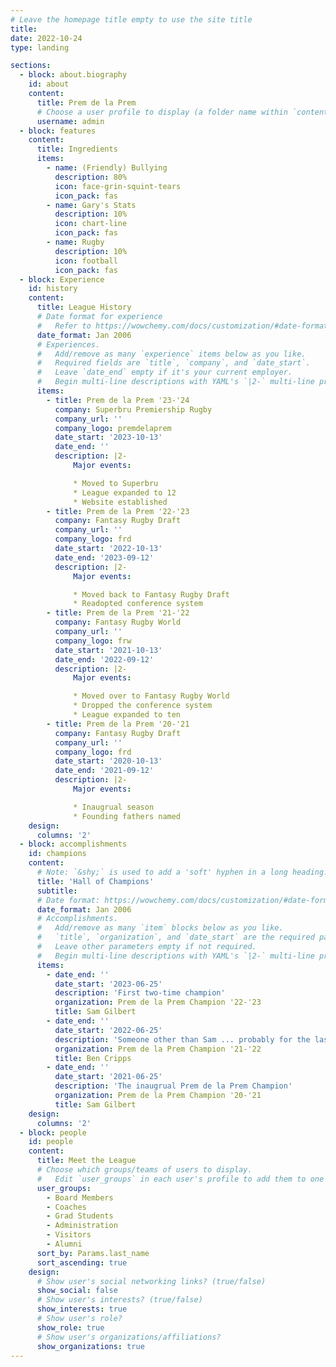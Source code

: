 ```yaml
---
# Leave the homepage title empty to use the site title
title:
date: 2022-10-24
type: landing

sections:
  - block: about.biography
    id: about
    content:
      title: Prem de la Prem
      # Choose a user profile to display (a folder name within `content/authors/`)
      username: admin
  - block: features
    content:
      title: Ingredients
      items:
        - name: (Friendly) Bullying
          description: 80%
          icon: face-grin-squint-tears
          icon_pack: fas
        - name: Gary's Stats
          description: 10%
          icon: chart-line
          icon_pack: fas
        - name: Rugby
          description: 10%
          icon: football
          icon_pack: fas
  - block: Experience
    id: history
    content:
      title: League History
      # Date format for experience
      #   Refer to https://wowchemy.com/docs/customization/#date-format
      date_format: Jan 2006
      # Experiences.
      #   Add/remove as many `experience` items below as you like.
      #   Required fields are `title`, `company`, and `date_start`.
      #   Leave `date_end` empty if it's your current employer.
      #   Begin multi-line descriptions with YAML's `|2-` multi-line prefix.
      items:
        - title: Prem de la Prem '23-'24
          company: Superbru Premiership Rugby
          company_url: ''
          company_logo: premdelaprem
          date_start: '2023-10-13'
          date_end: ''
          description: |2-
              Major events:

              * Moved to Superbru
              * League expanded to 12
              * Website established
        - title: Prem de la Prem '22-'23
          company: Fantasy Rugby Draft
          company_url: ''
          company_logo: frd
          date_start: '2022-10-13'
          date_end: '2023-09-12'
          description: |2-
              Major events:

              * Moved back to Fantasy Rugby Draft
              * Readopted conference system
        - title: Prem de la Prem '21-'22
          company: Fantasy Rugby World
          company_url: ''
          company_logo: frw
          date_start: '2021-10-13'
          date_end: '2022-09-12'
          description: |2-
              Major events:

              * Moved over to Fantasy Rugby World
              * Dropped the conference system
              * League expanded to ten
        - title: Prem de la Prem '20-'21
          company: Fantasy Rugby Draft
          company_url: ''
          company_logo: frd
          date_start: '2020-10-13'
          date_end: '2021-09-12'
          description: |2-
              Major events:

              * Inaugrual season
              * Founding fathers named
    design:
      columns: '2'
  - block: accomplishments
    id: champions
    content:
      # Note: `&shy;` is used to add a 'soft' hyphen in a long heading.
      title: 'Hall of Champions'
      subtitle:
      # Date format: https://wowchemy.com/docs/customization/#date-format
      date_format: Jan 2006
      # Accomplishments.
      #   Add/remove as many `item` blocks below as you like.
      #   `title`, `organization`, and `date_start` are the required parameters.
      #   Leave other parameters empty if not required.
      #   Begin multi-line descriptions with YAML's `|2-` multi-line prefix.
      items:
        - date_end: ''
          date_start: '2023-06-25'
          description: 'First two-time champion'
          organization: Prem de la Prem Champion '22-'23
          title: Sam Gilbert
        - date_end: ''
          date_start: '2022-06-25'
          description: 'Someone other than Sam ... probably for the last time'
          organization: Prem de la Prem Champion '21-'22
          title: Ben Cripps
        - date_end: ''
          date_start: '2021-06-25'
          description: 'The inaugrual Prem de la Prem Champion'
          organization: Prem de la Prem Champion '20-'21
          title: Sam Gilbert
    design:
      columns: '2'
  - block: people
    id: people
    content:
      title: Meet the League
      # Choose which groups/teams of users to display.
      #   Edit `user_groups` in each user's profile to add them to one or more of these groups.
      user_groups:
        - Board Members
        - Coaches
        - Grad Students
        - Administration
        - Visitors
        - Alumni
      sort_by: Params.last_name
      sort_ascending: true
    design:
      # Show user's social networking links? (true/false)
      show_social: false
      # Show user's interests? (true/false)
      show_interests: true
      # Show user's role?
      show_role: true
      # Show user's organizations/affiliations?
      show_organizations: true
---
```

